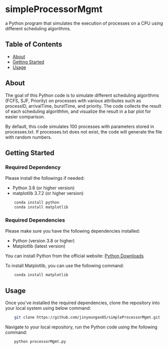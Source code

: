 # simpleProcessorMgmt
a Python program that simulates the execution of processes on a CPU using different scheduling algorithms.

## Table of Contents
- [About](#about)
- [Getting Started](#getting-started)
- [Usage](#usage)

## About
The goal of this Python code is to simulate different scheduling algorithms (FCFS, SJF, Priority) on processes with various attributes such as processID, arrivalTime, burstTime, and priority. The code collects the result of each scheduling algorithhm, and visualize the result in a bar plot for easier comparison.

By default, this code simulates 100 processes with parameters stored in processes.txt. If processes.txt does not exist, the code will generate the file with random numbers.

## Getting Started

### Required Dependency
Please install the followings if needed:

- Python 3.8 (or higher version)
- matplotlib 3.7.2 (or higher version)

```bash
    conda install python
    conda install matplotlib
```

### Required Dependencies
Please make sure you have the following dependencies installed:

- Python (version 3.8 or higher)
- Matplotlib (latest version)

You can install Python from the official website: [Python Downloads](https://www.python.org/downloads/)

To install Matplotlib, you can use the following command:

```bash
    conda install matplotlib
```

## Usage
Once you've installed the required dependencies, clone the repository into your local system using below command:

```bash
    git clone https://github.com/jinyoungan85/simpleProcessorMgmt.git
```

Navigate to your local repository, run the Python code using the following command:

```bash
    python processorMgmt.py
```